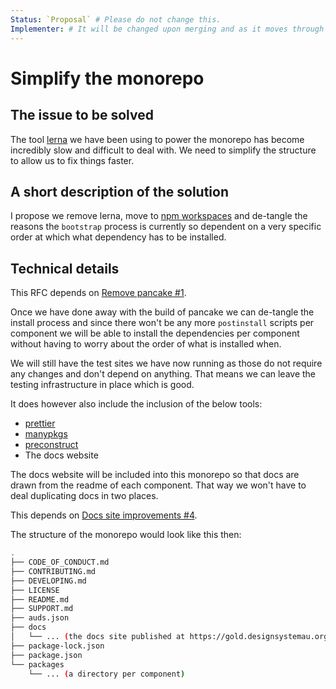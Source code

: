 ```yaml
---
Status: `Proposal` # Please do not change this.
Implementer: # It will be changed upon merging and as it moves through the RFC stages
---
```


# Simplify the monorepo

## The issue to be solved

The tool [lerna](https://lerna.js.org/) we have been using to power the monorepo has become incredibly slow and difficult to deal with.
We need to simplify the structure to allow us to fix things faster.

## A short description of the solution

I propose we remove lerna, move to [npm workspaces](https://docs.npmjs.com/cli/v8/using-npm/workspaces)
and de-tangle the reasons the `bootstrap` process is currently so dependent on a very specific order
at which what dependency has to be installed.

## Technical details

This RFC depends on [Remove pancake #1](https://github.com/designsystemau/RFCs/pull/1).

Once we have done away with the build of pancake we can de-tangle the install process and since there won't
be any more `postinstall` scripts per component we will be able to install the dependencies per component
without having to worry about the order of what is installed when.

We will still have the test sites we have now running as those do not require any changes and don't depend on anything.
That means we can leave the testing infrastructure in place which is good.

It does however also include the inclusion of the below tools:

- [prettier](https://prettier.io/)
- [manypkgs](https://github.com/Thinkmill/manypkg)
- [preconstruct](https://preconstruct.tools/)
- The docs website

The docs website will be included into this monorepo so that docs are drawn from the readme of each component.
That way we won't have to deal duplicating docs in two places.

This depends on [Docs site improvements #4](https://github.com/designsystemau/RFCs/pull/4).

The structure of the monorepo would look like this then:

```sh
.
├── CODE_OF_CONDUCT.md
├── CONTRIBUTING.md
├── DEVELOPING.md
├── LICENSE
├── README.md
├── SUPPORT.md
├── auds.json
├── docs
│   └── ... (the docs site published at https://gold.designsystemau.org)
├── package-lock.json
├── package.json
└── packages
    └── ... (a directory per component)
```

